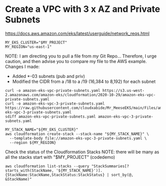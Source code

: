 # Create a VPC with 3 x AZ and  Private Subnets

https://docs.aws.amazon.com/eks/latest/userguide/network_reqs.html

```
MY_EKS_CLUSTER="$MY_PROJECT"
MY_REGION="us-east-1"
```

NOTE:  I am directing you to pull a file from *my* Git Repo... Therefore, I urge caution, and then advise you to compare my file to the AWS example.   
Changes I made:
* Added *-03 subnets (pub and priv)
* Modified the CIDR from a /18 to a /19 (16,384 to 8,192) for each subnet

```
curl -o amazon-eks-vpc-private-subnets.yaml https://s3.us-west-2.amazonaws.com/amazon-eks/cloudformation/2020-10-29/amazon-eks-vpc-private-subnets.yaml
curl -o amazon-eks-vpc-3-private-subnets.yaml https://raw.githubusercontent.com/cloudxabide/Mr_MeeseEKS/main/Files/amazon-eks-vpc-3-private-subnets.yaml
sdiff amazon-eks-vpc-private-subnets.yaml amazon-eks-vpc-3-private-subnets.yaml
```

```
MY_STACK_NAME="${MY_EKS_CLUSTER}"
aws cloudformation create-stack --stack-name "${MY_STACK_NAME}" \
  --template-body file://amazon-eks-vpc-3-private-subnets.yaml \
  --region ${MY_REGION}
```

Check the status of the Cloudformation Stacks 
NOTE: there will be many as all the stacks start with "$MY_PROJECT" (codedemo)
```
aws cloudformation list-stacks --query "StackSummaries[?starts_with(StackName, '${MY_STACK_NAME}')].{StackName:StackName,StackStatus:StackStatus} | sort_by(@, &StackName)"
```
